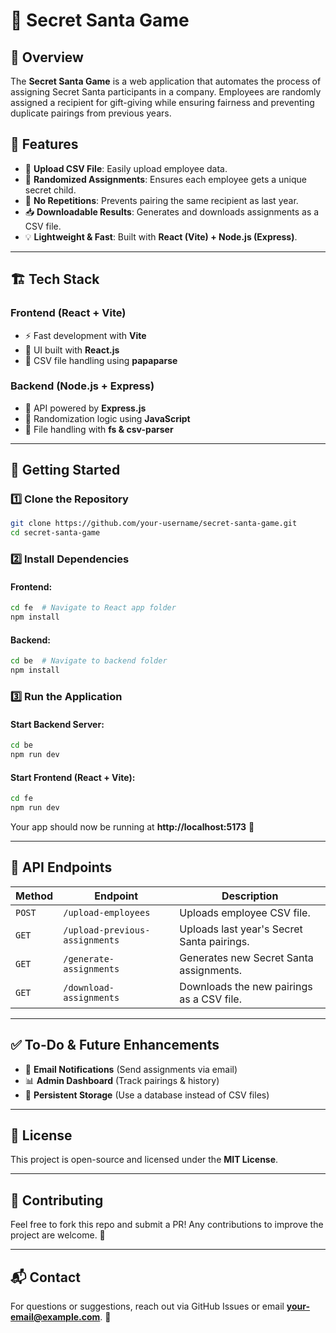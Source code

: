 # 🎅 Secret Santa Game

## 📝 Overview
The **Secret Santa Game** is a web application that automates the process of assigning Secret Santa participants in a company. Employees are randomly assigned a recipient for gift-giving while ensuring fairness and preventing duplicate pairings from previous years.

## 📌 Features
- 📂 **Upload CSV File**: Easily upload employee data.
- 🔄 **Randomized Assignments**: Ensures each employee gets a unique secret child.
- 🚫 **No Repetitions**: Prevents pairing the same recipient as last year.
- 📥 **Downloadable Results**: Generates and downloads assignments as a CSV file.
- 💡 **Lightweight & Fast**: Built with **React (Vite) + Node.js (Express)**.

---

## 🏗 Tech Stack
### **Frontend (React + Vite)**
- ⚡ Fast development with **Vite**
- 🎨 UI built with **React.js**
- 📁 CSV file handling using **papaparse**

### **Backend (Node.js + Express)**
- 🚀 API powered by **Express.js**
- 🔀 Randomization logic using **JavaScript**
- 📁 File handling with **fs & csv-parser**

---

## 🚀 Getting Started

### 1️⃣ Clone the Repository
```sh
git clone https://github.com/your-username/secret-santa-game.git
cd secret-santa-game
```

### 2️⃣ Install Dependencies
#### Frontend:
```sh
cd fe  # Navigate to React app folder
npm install 
```

#### Backend:
```sh
cd be  # Navigate to backend folder
npm install
```

### 3️⃣ Run the Application
#### Start Backend Server:
```sh
cd be
npm run dev
```

#### Start Frontend (React + Vite):
```sh
cd fe
npm run dev
```

Your app should now be running at **http://localhost:5173** 🚀

---

## 🔗 API Endpoints
| Method | Endpoint | Description |
|--------|------------|--------------------------------|
| `POST` | `/upload-employees` | Uploads employee CSV file.|
| `GET`  | `/upload-previous-assignments` | Uploads last year's Secret Santa pairings. |
| `GET`  | `/generate-assignments` | Generates new Secret Santa assignments. |
| `GET`  | `/download-assignments` | Downloads the new pairings as a CSV file. |

---


## ✅ To-Do & Future Enhancements
- 📧 **Email Notifications** (Send assignments via email)
- 📊 **Admin Dashboard** (Track pairings & history)
- 🔄 **Persistent Storage** (Use a database instead of CSV files)

---

## 📜 License
This project is open-source and licensed under the **MIT License**.

---

## 🎁 Contributing
Feel free to fork this repo and submit a PR! Any contributions to improve the project are welcome. 🚀

---

## 📬 Contact
For questions or suggestions, reach out via GitHub Issues or email **your-email@example.com**. 🚀

